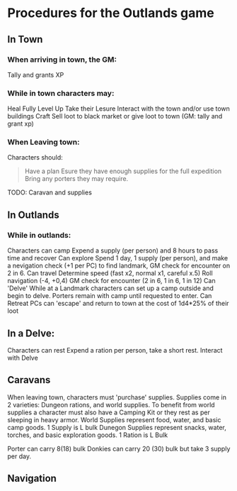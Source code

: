 # Procedures for the Outlands game

## In Town

### When arriving in town, the GM:

Tally and grants XP

### While in town characters may:

Heal Fully
Level Up
Take their Lesure
Interact with the town and/or use town buildings
Craft
Sell loot to black market or give loot to town (GM: tally and grant xp)

### When Leaving town:

Characters should:
> Have a plan
> Esure they have enough supplies for the full expedition
> Bring any porters they may require.

TODO: Caravan and supplies

## In Outlands

### While in outlands:

Characters can camp
    Expend a supply (per person) and 8 hours to pass time and recover
Can explore
    Spend 1 day, 1 supply (per person), and make a nevigation check (+1 per PC) to find landmark, GM check for encounter on 2 in 6.
Can travel
    Determine speed (fast x2, normal x1, careful x.5)
    Roll navigation (-4, +0,4)
    GM check for encounter (2 in 6, 1 in 6, 1 in 12)
Can 'Delve'
    While at a Landmark characters can set up a camp outside and begin to delve. Porters remain with camp until requested to enter.
Can Retreat
    PCs can 'escape' and return to town at the cost of 1d4*25% of their loot

## In a Delve:

Characters can rest
    Expend a ration per person, take a short rest.
Interact with Delve

## Caravans

When leaving town, characters must 'purchase' supplies. Supplies come in 2 varieties: Dungeon rations, and world supplies. To benefit from world supplies a character must also have a Camping Kit or they rest as per sleeping in heavy armor.
    World Supplies represent food, water, and basic camp goods. 1 Supply is L bulk
    Dunegon Supplies represent snacks, water, torches, and basic exploration goods. 1 Ration is L Bulk


Porter can carry 8(18) bulk
Donkies can carry 20 (30) bulk but take 3 supply per day.


## Navigation
